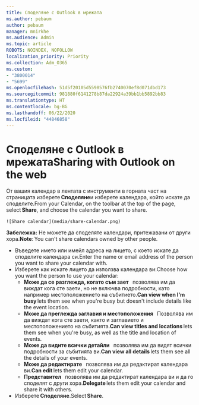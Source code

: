 ```yaml
---
title: Споделяне с Outlook в мрежата
ms.author: pebaum
author: pebaum
manager: mnirkhe
ms.audience: Admin
ms.topic: article
ROBOTS: NOINDEX, NOFOLLOW
localization_priority: Priority
ms.collection: Adm_O365
ms.custom:
- "3800014"
- "5699"
ms.openlocfilehash: 51d5f20105d5598576fb2740070ef8d071dbd173
ms.sourcegitcommit: 981880f6141278b87da22924a39bb1bb5892bb83
ms.translationtype: HT
ms.contentlocale: bg-BG
ms.lasthandoff: 06/22/2020
ms.locfileid: "44846858"
---
```

# <a name="sharing-with-outlook-on-the-web"></a><span data-ttu-id="2a67e-102">Споделяне с Outlook в мрежата</span><span class="sxs-lookup"><span data-stu-id="2a67e-102">Sharing with Outlook on the web</span></span>

<span data-ttu-id="2a67e-103">От вашия календар в лентата с инструменти в горната част на страницата изберете **Споделяне**и изберете календара, който искате да споделите.</span><span class="sxs-lookup"><span data-stu-id="2a67e-103">From your Calendar, on the toolbar at the top of the page, select **Share**, and choose the calendar you want to share.</span></span>

    ![Share calendar](media/share-calendar.png)

<span data-ttu-id="2a67e-104">**Забележка:** Не можете да споделяте календари, притежавани от други хора.</span><span class="sxs-lookup"><span data-stu-id="2a67e-104">**Note**: You can't share calendars owned by other people.</span></span>

- <span data-ttu-id="2a67e-105">Въведете името или имейл адреса на лицето, с което искате да споделите календара си.</span><span class="sxs-lookup"><span data-stu-id="2a67e-105">Enter the name or email address of the person you want to share your calendar with.</span></span>
- <span data-ttu-id="2a67e-106">Изберете как искате лицето да използва календара ви:</span><span class="sxs-lookup"><span data-stu-id="2a67e-106">Choose how you want the person to use your calendar:</span></span>
    - <span data-ttu-id="2a67e-107">**Може да се разглежда, когато съм зает**   позволява им да виждат кога сте заети, но не включва подробности, като например местоположението на събитието.</span><span class="sxs-lookup"><span data-stu-id="2a67e-107">**Can view when I'm busy** lets them see when you're busy but doesn't include details like the event location.</span></span>
    - <span data-ttu-id="2a67e-108">**Може да преглежда заглавия и местоположения**   Позволява им да виждат кога сте заети, както и заглавието и местоположението на събитията.</span><span class="sxs-lookup"><span data-stu-id="2a67e-108">**Can view titles and locations** lets them see when you're busy, as well as the title and location of events.</span></span>
    - <span data-ttu-id="2a67e-109">**Може да видите всички детайли**   позволява им да видят всички подробности за събитията ви.</span><span class="sxs-lookup"><span data-stu-id="2a67e-109">**Can view all details** lets them see all the details of your events.</span></span>
    - <span data-ttu-id="2a67e-110">**Може да редактирате**   позволява им да редактират календара ви.</span><span class="sxs-lookup"><span data-stu-id="2a67e-110">**Can edit** lets them edit your calendar.</span></span>
    - <span data-ttu-id="2a67e-111">**Представител**   позволява им да редактират календара ви и да го споделят с други хора.</span><span class="sxs-lookup"><span data-stu-id="2a67e-111">**Delegate** lets them edit your calendar and share it with others.</span></span>
- <span data-ttu-id="2a67e-112">Изберете **Споделяне**.</span><span class="sxs-lookup"><span data-stu-id="2a67e-112">Select **Share**.</span></span>
